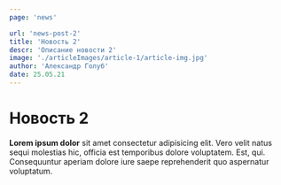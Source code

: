 ```yaml
---
page: 'news'

url: 'news-post-2'
title: 'Новость 2'
descr: 'Описание новости 2'
image: './articleImages/article-1/article-img.jpg'
author: 'Александр Голуб'
date: 25.05.21
---
```


# Новость 2

**Lorem ipsum dolor**
sit amet consectetur adipisicing elit. Vero velit natus sequi molestias hic, officia est temporibus dolore voluptatem. Est, qui. Consequuntur aperiam dolore iure saepe reprehenderit quo aspernatur voluptatum.
